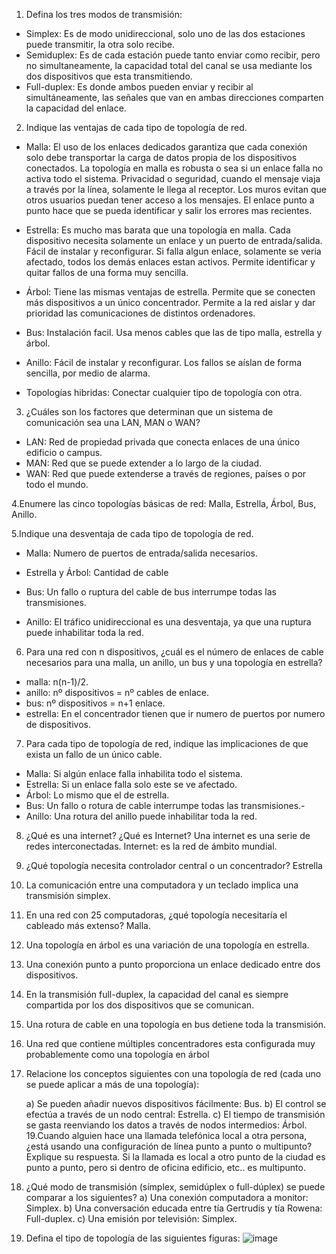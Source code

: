1. Defina los tres modos de transmisión:
- Simplex: Es de modo unidireccional, solo uno de las dos estaciones puede transmitir, la otra solo recibe.
- Semiduplex: Es de cada estación puede tanto enviar como recibir, pero no simultaneamente, la capacidad total del canal se usa mediante los dos dispositivos que esta transmitiendo.
- Full-duplex: Es donde ambos pueden enviar y recibir al simultáneamente, las señales que van en ambas direcciones comparten la capacidad del enlace.
2. Indique las ventajas de cada tipo de topología de red.
 
  - Malla:
     El uso de los enlaces dedicados garantiza que cada conexión solo debe transportar la carga de datos propia de los dispositivos conectados.
     La topología en malla es robusta o sea si un enlace falla no activa todo el sistema.
     Privacidad o seguridad, cuando el mensaje viaja a través por la línea, solamente le llega al receptor. Los muros evitan que otros usuarios puedan tener acceso a los mensajes.
     El enlace punto a punto hace que se pueda identificar y salir los errores mas recientes.
    
    
   - Estrella:
      Es mucho mas barata que una topología en malla.
      Cada dispositivo necesita solamente un enlace y un puerto de entrada/salida.
      Fácil de instalar y reconfigurar.
      Si falla algun enlace, solamente se veria afectado, todos los demás enlaces estan activos. Permite identificar y quitar fallos de una forma muy sencilla.
  
  
  - Árbol:
      Tiene las mismas ventajas de estrella.
      Permite que se conecten más dispositivos a un único concentrador.
      Permite a la red aislar y dar prioridad las comunicaciones de distintos ordenadores.
   
   
   - Bus:
     Instalación facil.
     Usa menos cables que las de tipo malla, estrella y árbol.
  
  
  - Anillo:
     Fácil de instalar y reconfigurar.
     Los fallos se aíslan de forma sencilla, por medio de alarma.
 
 
   - Topologías hibridas:
     Conectar cualquier tipo de topología con otra.

3. ¿Cuáles son los factores que determinan que un sistema de comunicación sea una LAN, MAN o WAN?

- LAN: Red de propiedad privada que conecta enlaces de una único edificio o campus.
- MAN: Red que se puede extender a lo largo de la ciudad.
- WAN: Red que puede extenderse a través de regiones, países o por todo el mundo.

4.Enumere las cinco topologías básicas de red: Malla, Estrella, Árbol, Bus, Anillo.

5.Indique una desventaja de cada tipo de topología de red.

 - Malla: Numero de puertos de entrada/salida necesarios.

  - Estrella y Árbol: Cantidad de cable

  - Bus: Un fallo o ruptura del cable de bus interrumpe todas las transmisiones.

  - Anillo: El tráfico unidireccional es una desventaja, ya que una ruptura puede inhabilitar toda la red.

6. Para una red con n dispositivos, ¿cuál es el número de enlaces de cable necesarios para una malla, un anillo, un bus y una topología en estrella?
- malla: n(n-1)/2.
- anillo: nº dispositivos = nº cables de enlace.
- bus: nº dispositivos = n+1 enlace.
- estrella: En el concentrador tienen que ir numero de puertos por numero de dispositivos.


7. Para cada tipo de topología de red, indique las implicaciones de que exista un fallo de un único cable.
- Malla: Si algún enlace falla inhabilita todo el sistema.
- Estrella: Si un enlace falla solo este se ve afectado.
- Árbol: Lo mismo que el de estrella.
- Bus: Un fallo o rotura de cable interrumpe todas las transmisiones.- 
- Anillo: Una rotura del anillo puede inhabilitar toda la red.
8.  ¿Qué es una internet? ¿Qué es Internet?
Una internet es una serie de redes interconectadas.
Internet: es la red de ámbito mundial.
9. ¿Qué topología necesita controlador central o un concentrador? Estrella
10. La comunicación entre una computadora y un teclado implica una transmisión simplex.
11. En una red con 25 computadoras, ¿qué topología necesitaría el cableado más extenso? Malla.
12. Una topología en árbol es una variación de una topología en estrella.
13. Una conexión punto a punto proporciona un enlace dedicado entre dos dispositivos.
14. En la transmisión full-duplex, la capacidad del canal es siempre compartida por los dos dispositivos que se comunican.
15. Una rotura de cable en una topología en bus detiene toda la transmisión.
16. Una red que contiene múltiples concentradores esta configurada muy probablemente como una topología en árbol
18. Relacione los conceptos siguientes con una topología de red (cada uno se puede aplicar a más de una topología):

       a) Se pueden añadir nuevos dispositivos fácilmente: Bus.
       b) El control se efectúa a través de un nodo central: Estrella.
       c) El tiempo de transmisión se gasta reenviando los datos a través de nodos intermedios: Árbol.
19.Cuando alguien hace una llamada telefónica local a otra persona, ¿está usando una configuración de línea punto a punto o multipunto? Explique su respuesta.
Si la llamada es local a otro punto de la ciudad es punto a punto, pero si dentro de oficina edificio, etc.. es multipunto.
20. ¿Qué modo de transmisión (símplex, semidúplex o full-dúplex) se puede comparar a los siguientes?
     a) Una conexión computadora a monitor: Simplex.
     b) Una conversación educada entre tía Gertrudis y tía Rowena: Full-duplex. 
     c) Una emisión por televisión: Simplex.
17. Defina el tipo de topología de las siguientes figuras:
![image](https://user-images.githubusercontent.com/90834831/138235872-453f2277-8229-47db-a478-a5610f7612d7.png)
